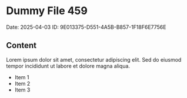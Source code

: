 # Dummy File 459

Date: 2025-04-03
ID: 9E013375-D551-4A5B-B857-1F18F6E7756E

## Content

Lorem ipsum dolor sit amet, consectetur adipiscing elit.
Sed do eiusmod tempor incididunt ut labore et dolore magna aliqua.

* Item 1
* Item 2
* Item 3
